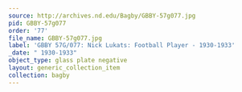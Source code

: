 ```yaml
---
source: http://archives.nd.edu/Bagby/GBBY-57g077.jpg
pid: GBBY-57g077
order: '77'
file_name: GBBY-57g077.jpg
label: 'GBBY 57G/077: Nick Lukats: Football Player - 1930-1933'
_date: " 1930-1933"
object_type: glass plate negative
layout: generic_collection_item
collection: bagby
---
```

